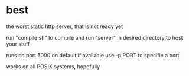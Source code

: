 # best
the worst static http server, that is not ready yet

run "compile.sh" to compile
and run "server" in desired directory
to host your stuff

runs on port 5000 on default if available 
use -p PORT to specifie a port

works on all POSIX  systems, hopefully
